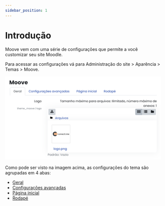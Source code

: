 ```yaml
---
sidebar_position: 1
---
```


# Introdução

Moove vem com uma série de configurações que permite a você customizar seu site Moodle.

Para acessar as configurações vá para Administração do site > Aparência > Temas > Moove.

![Moove settings](/img/pt/theme_moove/img1.png)

Como pode ser visto na imagem acima, as configurações do tema são agrupadas em 4 abas:

- [Geral](general)
- [Configurações avançadas](advanced)
- [Página inicial](frontpage)
- [Rodapé](footer)